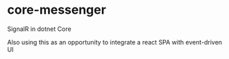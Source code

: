 # core-messenger
SignalR in dotnet Core

Also using this as an opportunity to integrate a react SPA with event-driven UI
